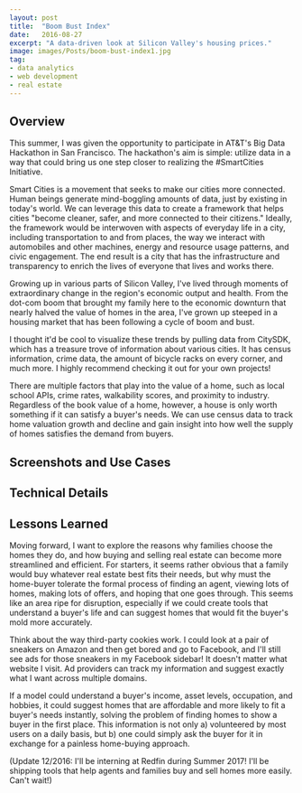 ```yaml
---
layout: post
title:  "Boom Bust Index"
date:   2016-08-27
excerpt: "A data-driven look at Silicon Valley's housing prices."
image: images/Posts/boom-bust-index1.jpg
tag:
- data analytics
- web development
- real estate
---
```


## Overview
This summer, I was given the opportunity to participate in AT&T's Big Data Hackathon in San Francisco. The hackathon's aim is simple: utilize data in a way that could bring us one step closer to realizing the #SmartCities Initiative. 

Smart Cities is a movement that seeks to make our cities more connected. Human beings generate mind-boggling amounts of data, just by existing in today's world. We can leverage this data to create a framework that helps cities "become cleaner, safer, and more connected to their citizens." Ideally, the framework would be interwoven with aspects of everyday life in a city, including transportation to and from places, the way we interact with automobiles and other machines, energy and resource usage patterns, and civic engagement. The end result is a city that has the infrastructure and transparency to enrich the lives of everyone that lives and works there. 

Growing up in various parts of Silicon Valley, I've lived through moments of extraordinary change in the region's economic output and health. From the dot-com boom that brought my family here to the economic downturn that nearly halved the value of homes in the area, I've grown up steeped in a housing market that has been following a cycle of boom and bust. 

I thought it'd be cool to visualize these trends by pulling data from CitySDK, which has a treasure trove of information about various cities. It has census information, crime data, the amount of bicycle racks on every corner, and much  more. I highly recommend checking it out for your own projects! 

There are multiple factors that play into the value of a home, such as local school APIs, crime rates, walkability scores, and proximity to industry. Regardless of the book value of a home, however, a house is only worth something if it can satisfy a buyer's needs. We can use census data to track home valuation growth and decline and gain insight into how well the supply of homes satisfies the demand from buyers. 

## Screenshots and Use Cases


## Technical Details


## Lessons Learned
Moving forward, I want to explore the reasons why families choose the homes they do, and how buying and selling real estate can become more streamlined and efficient. For starters, it seems rather obvious that a family would buy whatever real estate best fits their needs, but why must the home-buyer tolerate the formal process of finding an agent, viewing lots of homes, making lots of offers, and hoping that one goes through. This seems like an area ripe for disruption, especially if we could create tools that understand a buyer's life and can suggest homes that would fit the buyer's mold more accurately. 

Think about the way third-party cookies work. I could look at a pair of sneakers on Amazon and then get bored and go to Facebook, and I'll still see ads for those sneakers in my Facebook sidebar! It doesn't matter what website I visit. Ad providers can track my information and suggest exactly what I want across multiple domains. 

If a model could understand a buyer's income, asset levels, occupation, and hobbies, it could suggest homes that are affordable and more likely to fit a buyer's needs instantly, solving the problem of finding homes to show a buyer in the first place. This information is not only a) volunteered by most users on a daily basis, but b) one could simply ask the buyer for it in exchange for a painless home-buying approach. 


(Update 12/2016: I'll be interning at Redfin during Summer 2017! I'll be shipping tools that help agents and families buy and sell homes more easily. Can't wait!)

